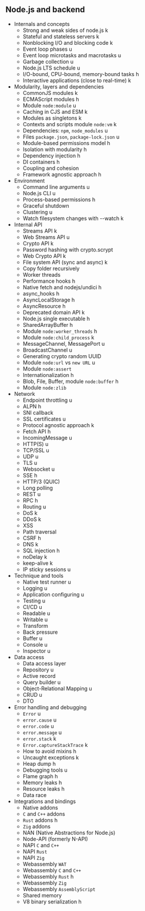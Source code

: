 ## Node.js and backend

- Internals and concepts
  - Strong and weak sides of node.js k
  - Stateful and stateless servers k
  - Nonblocking I/O and blocking code k
  - Event loop phases u
  - Event loop microtasks and macrotasks u
  - Garbage collection u
  - Node.js LTS schedule u
  - I/O-bound, CPU-bound, memory-bound tasks h
  - Interactive applications (close to real-time) k
- Modularity, layers and dependencies
  - CommonJS modules k
  - ECMAScript modules h
  - Module `node:module` u
  - Caching in CJS and ESM k
  - Modules as singletons k
  - Contexts and scripts module `node:vm` k
  - Dependencies: `npm`, `node_modules` u
  - Files `package.json`, `package-lock.json` u
  - Module-based permissions model h
  - Isolation with modularity h
  - Dependency injection h
  - DI containers h
  - Coupling and cohesion
  - Framework agnostic approach h
- Environment
  - Command line arguments u
  - Node.js CLI u
  - Process-based permissions h
  - Graceful shutdown
  - Clustering u
  - Watch filesystem changes with --watch k
- Internal API
  - Streams API k
  - Web Streams API u
  - Crypto API k
  - Password hashing with crypto.scrypt
  - Web Crypto API k
  - File system API (sync and async) k
  - Copy folder recursively
  - Worker threads
  - Performance hooks h
  - Native fetch and nodejs/undici h
  - async_hooks h
  - AsyncLocalStorage h
  - AsyncResource h
  - Deprecated domain API k
  - Node.js single executable h
  - SharedArrayBuffer h
  - Module `node:worker_threads` h
  - Module `node:child_process` k
  - MessageChannel, MessagePort u
  - BroadcastChannel u
  - Generating crypto random UUID
  - Module `node:url` vs `new URL` u
  - Module `node:assert`
  - Internationalization h
  - Blob, File, Buffer, module `node:buffer` h
  - Module `node:zlib`
- Network
  - Endpoint throttling u
  - ALPN h
  - SNI callback
  - SSL certificates u
  - Protocol agnostic approach k
  - Fetch API h
  - IncomingMessage u
  - HTTP(S) u
  - TCP/SSL u
  - UDP u
  - TLS u
  - Websocket u
  - SSE h
  - HTTP/3 (QUIC)
  - Long polling
  - REST u
  - RPC h
  - Routing u
  - DoS k
  - DDoS k
  - XSS
  - Path traversal
  - CSRF h
  - DNS k
  - SQL injection h
  - noDelay k
  - keep-alive k
  - IP sticky sessions u
- Technique and tools
  - Native test runner u
  - Logging u
  - Application configuring u
  - Testing u
  - CI/CD u
  - Readable u
  - Writable u
  - Transform
  - Back pressure
  - Buffer u
  - Console u
  - Inspector u
- Data access
  - Data access layer
  - Repository u
  - Active record
  - Query builder u
  - Object-Relational Mapping u
  - CRUD u
  - DTO
- Error handling and debugging
  - `Error` u
  - `error.cause` u
  - `error.code` u
  - `error.message` u
  - `error.stack` k
  - `Error.captureStackTrace` k
  - How to avoid mixins h
  - Uncaught exceptions k
  - Heap dump h
  - Debugging tools u
  - Flame graph h
  - Memory leaks h
  - Resource leaks h
  - Data race
- Integrations and bindings
  - Native addons
  - `C` and `C++` addons
  - `Rust` addons h
  - `Zig` addons
  - NAN (Native Abstractions for Node.js)
  - Node-API (formerly N-API)
  - NAPI `C` and `C++`
  - NAPI `Rust`
  - NAPI `Zig`
  - Webassembly `WAT`
  - Webassembly `C` and `C++`
  - Webassembly `Rust` h
  - Webassembly `Zig`
  - Webassembly `AssemblyScript`
  - Shared memory
  - V8 binary serialization h
